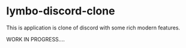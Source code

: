 # lymbo-discord-clone
This is application is clone of discord with some rich modern features.


WORK IN PROGRESS....
